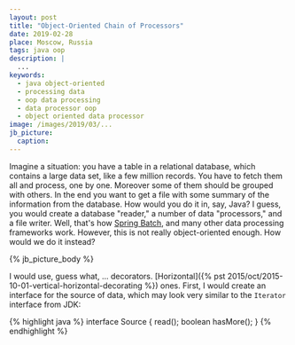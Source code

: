 ```yaml
---
layout: post
title: "Object-Oriented Chain of Processors"
date: 2019-02-28
place: Moscow, Russia
tags: java oop
description: |
  ...
keywords:
  - java object-oriented
  - processing data
  - oop data processing
  - data processor oop
  - object oriented data processor
image: /images/2019/03/...
jb_picture:
  caption:
---
```


Imagine a situation: you have a table in a relational database, which contains a large
data set, like a few million records. You have to fetch them all and process,
one by one. Moreover some of them should be grouped with others. In the end
you want to get a file with some summary of the information from the database.
How would you do it in, say, Java? I guess, you would create a database "reader,"
a number of data "processors," and a file writer. Well, that's how
[Spring Batch](https://spring.io/projects/spring-batch), and many other data
processing frameworks work. However, this is not really object-oriented enough.
How would we do it instead?

<!--more-->

{% jb_picture_body %}

I would use, guess what, ... decorators.
[Horizontal]({% pst 2015/oct/2015-10-01-vertical-horizontal-decorating %}) ones.
First, I would create an interface for the source of data, which may look
very similar to the `Iterator` interface from JDK:

{% highlight java %}
interface Source {
   read();
  boolean hasMore();
}
{% endhighlight %}



